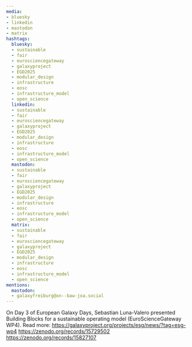 ```yaml
---
media:
- bluesky
- linkedin
- mastodon
- matrix
hashtags:
  bluesky:
  - sustainable
  - fair
  - eurosciencegateway
  - galaxyproject
  - EGD2025
  - modular_design
  - infrastructure
  - eosc
  - infrastructure_model
  - open_science
  linkedin:
  - sustainable
  - fair
  - eurosciencegateway
  - galaxyproject
  - EGD2025
  - modular_design
  - infrastructure
  - eosc
  - infrastructure_model
  - open_science
  mastodon:
  - sustainable
  - fair
  - eurosciencegateway
  - galaxyproject
  - EGD2025
  - modular_design
  - infrastructure
  - eosc
  - infrastructure_model
  - open_science
  matrix:
  - sustainable
  - fair
  - eurosciencegateway
  - galaxyproject
  - EGD2025
  - modular_design
  - infrastructure
  - eosc
  - infrastructure_model
  - open_science
mentions:
  mastodon:
  - galaxyfreiburg@xn--baw-joa.social
---
```


On Day 3 of European Galaxy Days, Sebastian Luna-Valero presented Building Blocks for a sustainable operating model (EuroScienceGateway WP4).
Read more: https://galaxyproject.org/projects/esg/news/?tag=esg-wp4
https://zenodo.org/records/15729502
https://zenodo.org/records/15827107